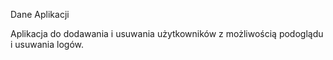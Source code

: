 Dane Aplikacji

Aplikacja do dodawania i usuwania użytkowników z możliwością podoglądu i usuwania logów.
